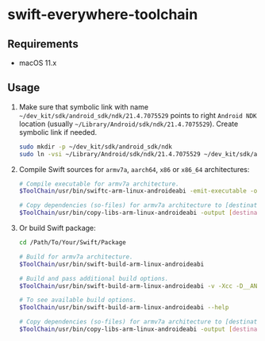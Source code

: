 # swift-everywhere-toolchain

## Requirements

- macOS 11.x

## Usage

1. Make sure that symbolic link with name `~/dev_kit/sdk/android_sdk/ndk/21.4.7075529` points to right `Android NDK` location (usually `~/Library/Android/sdk/ndk/21.4.7075529`). Create symbolic link if needed.

   ```bash
   sudo mkdir -p ~/dev_kit/sdk/android_sdk/ndk
   sudo ln -vsi ~/Library/Android/sdk/ndk/21.4.7075529 ~/dev_kit/sdk/android_sdk/ndk/21.4.7075529
   ```

2. Compile Swift sources for `armv7a`, `aarch64`, `x86` or `x86_64` architectures:

   ```bash
   # Compile executable for armv7a architecture.
   $ToolChain/usr/bin/swiftc-arm-linux-androideabi -emit-executable -o hello main.swift

   # Copy dependencies (so-files) for armv7a architecture to [destination] directory.
   $ToolChain/usr/bin/copy-libs-arm-linux-androideabi -output [destination]
   ```

3. Or build Swift package:

   ```bash
   cd /Path/To/Your/Swift/Package

   # Build for armv7a architecture.
   $ToolChain/usr/bin/swift-build-arm-linux-androideabi

   # Build and pass additional build options.
   $ToolChain/usr/bin/swift-build-arm-linux-androideabi -v -Xcc -D__ANDROID_API__=24

   # To see available build options.
   $ToolChain/usr/bin/swift-build-arm-linux-androideabi --help

   # Copy dependencies (so-files) for armv7a architecture to [destination] directory.
   $ToolChain/usr/bin/copy-libs-arm-linux-androideabi -output [destination]
   ```
